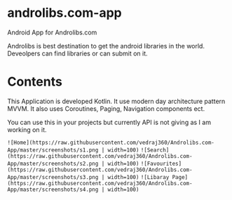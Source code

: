 # androlibs.com-app
Android App for Androlibs.com

Androlibs is best destination to get the android libraries in the world. Deveolpers can find libraries or can submit on it.

# Contents
This Application is developed Kotlin. It use modern day architecture pattern MVVM.
It also uses Coroutines, Paging, Navigation components ect.

You can use this in your projects but currently API is not giving as I am working on it.


`![Home](https://raw.githubusercontent.com/vedraj360/Androlibs.com-App/master/screenshots/s1.png | width=100)`
`![Search](https://raw.githubusercontent.com/vedraj360/Androlibs.com-App/master/screenshots/s2.png | width=100)`
`![Favourites](https://raw.githubusercontent.com/vedraj360/Androlibs.com-App/master/screenshots/s3.png | width=100)`
`![Libaray Page](https://raw.githubusercontent.com/vedraj360/Androlibs.com-App/master/screenshots/s4.png | width=100)`

